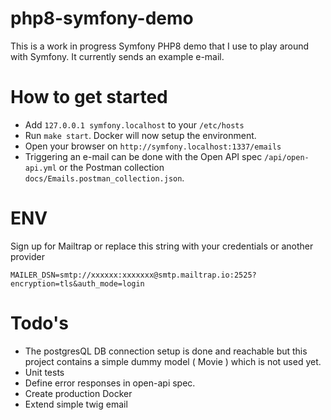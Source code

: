 # php8-symfony-demo

This is a work in progress Symfony PHP8 demo that I use to play around with Symfony. It currently sends an example e-mail.

# How to get started

- Add `127.0.0.1 symfony.localhost` to your `/etc/hosts`
- Run `make start`. Docker will now setup the environment.
- Open your browser on `http://symfony.localhost:1337/emails`
- Triggering an e-mail can be done with the Open API spec `/api/open-api.yml` or the Postman collection `docs/Emails.postman_collection.json`.

# ENV

Sign up for Mailtrap or replace this string with your credentials or another provider
```
MAILER_DSN=smtp://xxxxxx:xxxxxxx@smtp.mailtrap.io:2525?encryption=tls&auth_mode=login
```

# Todo's
- The postgresQL DB connection setup is done and reachable but this project contains a simple dummy model ( Movie ) which is not used yet.
- Unit tests
- Define error responses in open-api spec.
- Create production Docker
- Extend simple twig email
